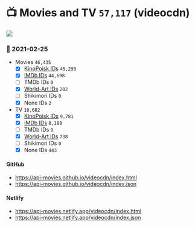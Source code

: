 # :tv: Movies and TV `57,117` (videocdn)

<a href="https://API-Movies.github.io"><img src="https://API-Movies.github.io/banner.png?cache"></a>

### :date: 2021-02-25
- Movies `46,435`
  - [x] <a href="https://API-Movies.github.io/videocdn/movie_kinopoisk_ids.json">KinoPoisk IDs</a> `45,293`
  - [x] <a href="https://API-Movies.github.io/videocdn/movie_imdb_ids.json">IMDb IDs</a> `44,698`
  - [ ] TMDb IDs `0`
  - [x] <a href="https://API-Movies.github.io/videocdn/movie_world_art_ids.json">World-Art IDs</a> `202`
  - [ ] Shikimori IDs `0`
  - [x] None IDs `2`
- TV `10,682`
  - [x] <a href="https://API-Movies.github.io/videocdn/tv_kinopoisk_ids.json">KinoPoisk IDs</a> `9,781`
  - [x] <a href="https://API-Movies.github.io/videocdn/tv_imdb_ids.json">IMDb IDs</a> `8,188`
  - [ ] TMDb IDs `0`
  - [x] <a href="https://API-Movies.github.io/videocdn/tv_world_art_ids.json">World-Art IDs</a> `738`
  - [ ] Shikimori IDs `0`
  - [x] None IDs `443`
#### GitHub
- <a href='https://api-movies.github.io/videocdn/index.html' target='_blank'>https://api-movies.github.io/videocdn/index.html</a>
- <a href='https://api-movies.github.io/videocdn/index.json' target='_blank'>https://api-movies.github.io/videocdn/index.json</a>
#### Netlify
- <a href='https://api-movies.netlify.app/videocdn/index.html' target='_blank'>https://api-movies.netlify.app/videocdn/index.html</a>
- <a href='https://api-movies.netlify.app/videocdn/index.json' target='_blank'>https://api-movies.netlify.app/videocdn/index.json</a>
